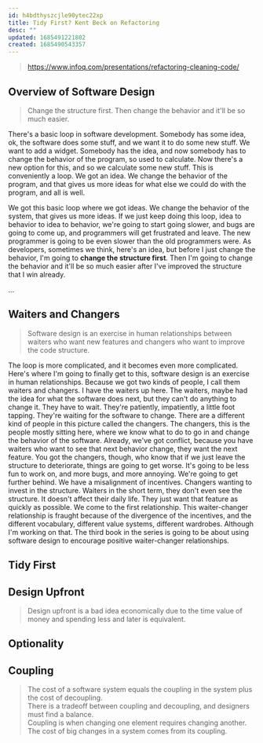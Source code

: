 ```yaml
---
id: h4bdthyszcjle90ytec22xp
title: Tidy First? Kent Beck on Refactoring
desc: ""
updated: 1685491221802
created: 1685490543357
---
```


> https://www.infoq.com/presentations/refactoring-cleaning-code/

## Overview of Software Design

> Change the structure first. Then change the behavior and it'll be so much easier.

There's a basic loop in software development. Somebody has some idea, ok, the software does some stuff, and we want it to do some new stuff. We want to add a widget. Somebody has the idea, and now somebody has to change the behavior of the program, so used to calculate. Now there's a new option for this, and so we calculate some new stuff. This is conveniently a loop. We got an idea. We change the behavior of the program, and that gives us more ideas for what else we could do with the program, and all is well.

We got this basic loop where we got ideas. We change the behavior of the system, that gives us more ideas. If we just keep doing this loop, idea to behavior to idea to behavior, we're going to start going slower, and bugs are going to come up, and programmers will get frustrated and leave. The new programmer is going to be even slower than the old programmers were. As developers, sometimes we think, here's an idea, but before I just change the behavior, I'm going to **change the structure first**. Then I'm going to change the behavior and it'll be so much easier after I've improved the structure that I win already.

...

## Waiters and Changers

> Software design is an exercise in human relationships between waiters who want new features and changers who want to improve the code structure.

The loop is more complicated, and it becomes even more complicated. Here's where I'm going to finally get to this, software design is an exercise in human relationships. Because we got two kinds of people, I call them waiters and changers. I have the waiters up here. The waiters, maybe had the idea for what the software does next, but they can't do anything to change it. They have to wait. They're patiently, impatiently, a little foot tapping. They're waiting for the software to change. There are a different kind of people in this picture called the changers. The changers, this is the people mostly sitting here, where we know what to do to go in and change the behavior of the software. Already, we've got conflict, because you have waiters who want to see that next behavior change, they want the next feature. You got the changers, though, who know that if we just leave the structure to deteriorate, things are going to get worse. It's going to be less fun to work on, and more bugs, and more annoying. We're going to get further behind. We have a misalignment of incentives. Changers wanting to invest in the structure. Waiters in the short term, they don't even see the structure. It doesn't affect their daily life. They just want that feature as quickly as possible. We come to the first relationship. This waiter-changer relationship is fraught because of the divergence of the incentives, and the different vocabulary, different value systems, different wardrobes. Although I'm working on that. The third book in the series is going to be about using software design to encourage positive waiter-changer relationships.

## Tidy First

## Design Upfront

> Design upfront is a bad idea economically due to the time value of money and spending less and later is equivalent.

## Optionality

## Coupling

> The cost of a software system equals the coupling in the system plus the cost of decoupling.  
> There is a tradeoff between coupling and decoupling, and designers must find a balance.  
> Coupling is when changing one element requires changing another.  
> The cost of big changes in a system comes from its coupling.

